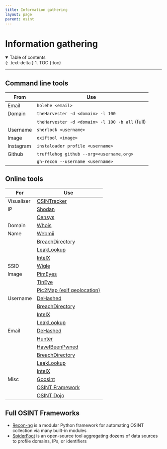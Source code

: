 ```yaml
---
title: Information gathering
layout: page
parent: osint
---
```


# Information gathering

<details open markdown="block">
  <summary>
    Table of contents
  </summary>
  {: .text-delta }
1. TOC
{:toc}
</details>

---

## Command line tools

| **From** | **Use** |
| --- | --- |
| Email | `holehe <email>` |
| Domain | `theHarvester -d <domain> -l 100` |
| | `theHarvester -d <domain> -l 100 -b all` (full)|
| Username | `sherlock <username>` |
| Image | `exiftool <image>` |
| Instagram | `instaloader profile <username>` |
| Github | `trufflehog github --org=<username,org>` |
| | `gh-recon --username <username>` |

## Online tools

| **For** | **Use** |
| --- | --- |
| Visualiser | [OSINTracker](https://www.osintracker.com/) |
| IP | [Shodan](https://www.shodan.io/) |
| | [Censys](https://search.censys.io/) |
| Domain | [Whois](https://www.whois.com/whois/) |
| Name | [Webmii](https://webmii.com/) |
| | [BreachDirectory](https://breachdirectory.org/) |
| | [LeakLookup](https://leak-lookup.com/search) |
| | [IntelX](https://intelx.io/) |
| SSID | [Wigle](https://wigle.net/) |
| Image | [PimEyes](https://pimeyes.com/) |
| | [TinEye](https://tineye.com) |
| | [Pic2Map (exif geolocation)](https://www.pic2map.com/) |
| Username | [DeHashed](https://dehashed.com/search) |
| | [BreachDirectory](https://breachdirectory.org/) |
| | [IntelX](https://intelx.io/) |
| | [LeakLookup](https://leak-lookup.com/search) |
| Email | [DeHashed](https://dehashed.com/search) |
| | [Hunter](https://hunter.io/) |
| | [HaveIBeenPwned](https://haveibeenpwned.com/) |
| | [BreachDirectory](https://breachdirectory.org/) |
| | [LeakLookup](https://leak-lookup.com/search) |
| | [IntelX](https://intelx.io/) |
| Misc | [Goosint](https://goosint.com/) |
| | [OSINT Framework](https://osintframework.com/) |
| | [OSINT Dojo](https://osintdojo.com/) |

## Full OSINT Frameworks

- [Recon-ng](https://github.com/lanmaster53/recon-ng) is a modular Python framework for automating OSINT collection via many built-in modules
- [SpiderFoot](https://github.com/smicallef/spiderfoot) is an open-source tool aggregating dozens of data sources to profile domains, IPs, or identifiers
